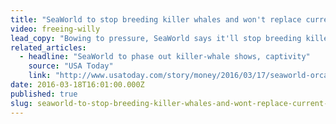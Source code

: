 ```yaml
---
title: "SeaWorld to stop breeding killer whales and won't replace current whales "
video: freeing-willy
lead_copy: "Bowing to pressure, SeaWorld says it'll stop breeding killer whales. Its current whales won't be replaced, but given their life in captivity, they can't be released either. Watch *Freeing Willy.*"
related_articles:
  - headline: "SeaWorld to phase out killer-whale shows, captivity"
    source: "USA Today"
    link: "http://www.usatoday.com/story/money/2016/03/17/seaworld-orcas-killer-whales/81900498/"
date: 2016-03-18T16:01:00.000Z
published: true
slug: seaworld-to-stop-breeding-killer-whales-and-wont-replace-current-whales
---
```


